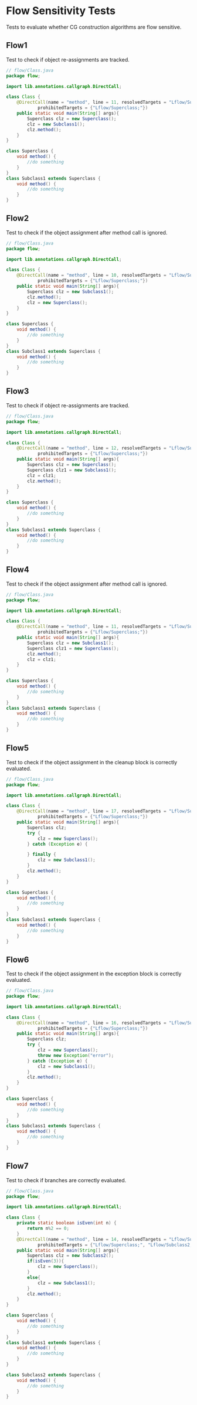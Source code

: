 # Flow Sensitivity Tests
Tests to evaluate whether CG construction algorithms are flow sensitive.


## Flow1
[//]: # (MAIN: flow.Class)
Test to check if object re-assignments are tracked.
```java
// flow/Class.java
package flow;

import lib.annotations.callgraph.DirectCall;

class Class {
    @DirectCall(name = "method", line = 11, resolvedTargets = "Lflow/Subclass1;" ,
            prohibitedTargets = {"Lflow/Superclass;"})
    public static void main(String[] args){
        Superclass clz = new Superclass();
        clz = new Subclass1();
        clz.method();
    }
}

class Superclass {
    void method() {
        //do something
    }
}
class Subclass1 extends Superclass {
    void method() {
        //do something
    }
}
```
[//]: # (END)

## Flow2
[//]: # (MAIN: flow.Class)
Test to check if the object assignment after method call is ignored.
```java
// flow/Class.java
package flow;

import lib.annotations.callgraph.DirectCall;

class Class {
    @DirectCall(name = "method", line = 10, resolvedTargets = "Lflow/Subclass1;" ,
            prohibitedTargets = {"Lflow/Superclass;"})
    public static void main(String[] args){
        Superclass clz = new Subclass1();
        clz.method();
        clz = new Superclass();
    }
}

class Superclass {
    void method() {
        //do something
    }
}
class Subclass1 extends Superclass {
    void method() {
        //do something
    }
}
```
[//]: # (END)

## Flow3
[//]: # (MAIN: flow.Class)
Test to check if object re-assignments are tracked.
```java
// flow/Class.java
package flow;

import lib.annotations.callgraph.DirectCall;

class Class {
    @DirectCall(name = "method", line = 12, resolvedTargets = "Lflow/Subclass1;" ,
            prohibitedTargets = {"Lflow/Superclass;"})
    public static void main(String[] args){
        Superclass clz = new Superclass();
        Superclass clz1 = new Subclass1();
        clz = clz1;
        clz.method();
    }
}

class Superclass {
    void method() {
        //do something
    }
}
class Subclass1 extends Superclass {
    void method() {
        //do something
    }
}
```
[//]: # (END)

## Flow4
[//]: # (MAIN: flow.Class)
Test to check if the object assignment after method call is ignored.
```java
// flow/Class.java
package flow;

import lib.annotations.callgraph.DirectCall;

class Class {
    @DirectCall(name = "method", line = 11, resolvedTargets = "Lflow/Subclass1;" ,
            prohibitedTargets = {"Lflow/Superclass;"})
    public static void main(String[] args){
        Superclass clz = new Subclass1();
        Superclass clz1 = new Superclass();
        clz.method();
        clz = clz1;
    }
}

class Superclass {
    void method() {
        //do something
    }
}
class Subclass1 extends Superclass {
    void method() {
        //do something
    }
}
```
[//]: # (END)

## Flow5
[//]: # (MAIN: flow.Class)
Test to check if the object assignment in the cleanup block is correctly evaluated.
```java
// flow/Class.java
package flow;

import lib.annotations.callgraph.DirectCall;

class Class {
    @DirectCall(name = "method", line = 17, resolvedTargets = "Lflow/Subclass1;" ,
            prohibitedTargets = {"Lflow/Superclass;"})
    public static void main(String[] args){
        Superclass clz;
        try {
            clz = new Superclass();
        } catch (Exception e) {

        } finally {
            clz = new Subclass1();
        }
        clz.method();
    }
}

class Superclass {
    void method() {
        //do something
    }
}
class Subclass1 extends Superclass {
    void method() {
        //do something
    }
}
```
[//]: # (END)

## Flow6
[//]: # (MAIN: flow.Class)
Test to check if the object assignment in the exception block is correctly evaluated.
```java
// flow/Class.java
package flow;

import lib.annotations.callgraph.DirectCall;

class Class {
    @DirectCall(name = "method", line = 16, resolvedTargets = "Lflow/Subclass1;" ,
            prohibitedTargets = {"Lflow/Superclass;"})
    public static void main(String[] args){
        Superclass clz;
        try {
            clz = new Superclass();
            throw new Exception("error");
        } catch (Exception e) {
            clz = new Subclass1();
        }
        clz.method();
    }
}

class Superclass {
    void method() {
        //do something
    }
}
class Subclass1 extends Superclass {
    void method() {
        //do something
    }
}
```
[//]: # (END)

## Flow7
[//]: # (MAIN: flow.Class)
Test to check if branches are correctly evaluated.
```java
// flow/Class.java
package flow;

import lib.annotations.callgraph.DirectCall;

class Class {
    private static boolean isEven(int n) {
        return n%2 == 0;
    }
    @DirectCall(name = "method", line = 14, resolvedTargets = "Lflow/Subclass1;" ,
            prohibitedTargets = {"Lflow/Superclass;", "Lflow/Subclass2;"})
    public static void main(String[] args){
        Superclass clz = new Subclass2();
        if(isEven(3)){
            clz = new Superclass();
        }
        else{
            clz = new Subclass1();
        }
        clz.method();
    }
}

class Superclass {
    void method() {
        //do something
    }
}
class Subclass1 extends Superclass {
    void method() {
        //do something
    }
}

class Subclass2 extends Superclass {
    void method() {
        //do something
    }
}
```
[//]: # (END)




